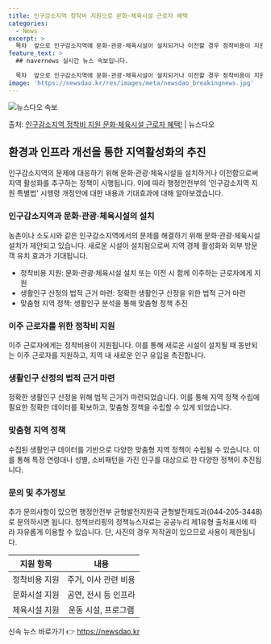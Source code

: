 ```yaml
---
title: 인구감소지역 정착비 지원으로 문화·체육시설 근로자 혜택
categories:
  - News
excerpt: >
  목차  앞으로 인구감소지역에 문화·관광·체육시설이 설치되거나 이전할 경우 정착비용이 지원됩니다. 이를 통해 …
feature_text: >
  ## navernews 실시간 뉴스 속보입니다.

  목차  앞으로 인구감소지역에 문화·관광·체육시설이 설치되거나 이전할 경우 정착비용이 지원됩니다. 이를 통해 …
image: 'https://newsdao.kr/res/images/meta/newsdao_breakingnews.jpg'
---
```


![뉴스다오 속보](https://newsdao.kr/res/images/meta/newsdao_breakingnews.jpg)

<p>출처: <a href="https://newsdao.kr/4086" rel="dofollow">인구감소지역 정착비 지원 문화·체육시설 근로자 혜택!</a> | 뉴스다오</p>

<h2 data-ke-size="size26">환경과 인프라 개선을 통한 지역활성화의 추진</h2>
<p data-ke-size="size16">인구감소지역의 문제에 대응하기 위해 문화·관광·체육시설을 설치하거나 이전함으로써 지역 활성화를 추구하는 정책이 시행됩니다. 이에 따라 행정안전부의 '인구감소지역 지원 특별법' 시행령 개정안에 대한 내용과 기대효과에 대해 알아보겠습니다.</p>

<h3>인구감소지역과 문화·관광·체육시설의 설치</h3>
<p data-ke-size="size16">농촌이나 소도시와 같은 인구감소지역에서의 문제를 해결하기 위해 문화·관광·체육시설 설치가 제안되고 있습니다. 새로운 시설이 설치됨으로써 지역 경제 활성화와 외부 방문객 유치 효과가 기대됩니다.</p>

<ul>
    <li>정착비용 지원: 문화·관광·체육시설 설치 또는 이전 시 함께 이주하는 근로자에게 지원</li>
    <li>생활인구 산정의 법적 근거 마련: 정확한 생활인구 산정을 위한 법적 근거 마련</li>
    <li>맞춤형 지역 정책: 생활인구 분석을 통해 맞춤형 정책 추진</li>
</ul>

<h3>이주 근로자를 위한 정착비 지원</h3>
<p data-ke-size="size16">이주 근로자에게는 정착비용이 지원됩니다. 이를 통해 새로운 시설이 설치될 때 동반되는 이주 근로자를 지원하고, 지역 내 새로운 인구 유입을 촉진합니다.</p>

<h3>생활인구 산정의 법적 근거 마련</h3>
<p data-ke-size="size16">정확한 생활인구 산정을 위해 법적 근거가 마련되었습니다. 이를 통해 지역 정책 수립에 필요한 정확한 데이터를 확보하고, 맞춤형 정책을 수립할 수 있게 되었습니다.</p>

<h3>맞춤형 지역 정책</h3>
<p data-ke-size="size16">수집된 생활인구 데이터를 기반으로 다양한 맞춤형 지역 정책이 수립될 수 있습니다. 이를 통해 특정 연령대나 성별, 소비패턴을 가진 인구를 대상으로 한 다양한 정책이 추진됩니다.</p>

<h3>문의 및 추가정보</h3>
<p data-ke-size="size16">추가 문의사항이 있으면 행정안전부 균형발전지원국 균형발전제도과(044-205-3448)로 문의하시면 됩니다. 정책브리핑의 정책뉴스자료는 공공누리 제1유형 출처표시에 따라 자유롭게 이용할 수 있습니다. 단, 사진의 경우 저작권이 있으므로 사용이 제한됩니다.</p>

<table>
    <thead>
        <tr>
            <th style="text-align: center;">지원 항목</th>
            <th style="text-align: center;">내용</th>
        </tr>
    </thead>
    <tbody>
        <tr>
            <td style="text-align: center;">정착비용 지원</td>
            <td style="text-align: center;">주거, 이사 관련 비용</td>
        </tr>
        <tr>
            <td style="text-align: center;">문화시설 지원</td>
            <td style="text-align: center;">공연, 전시 등 인프라</td>
        </tr>
        <tr>
            <td style="text-align: center;">체육시설 지원</td>
            <td style="text-align: center;">운동 시설, 프로그램</td>
        </tr>
    </tbody>
</table> 

신속 뉴스 바로가기 👉 <a href="https://newsdao.kr" rel="dofollow">https://newsdao.kr</a>


